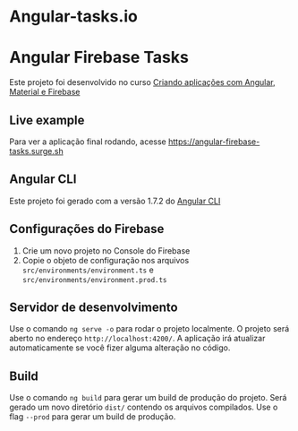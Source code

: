 # Angular-tasks.io
# Angular Firebase Tasks

Este projeto foi desenvolvido no curso <a href="https://www.udemy.com/criando-aplicacoes-com-angular-material-e-firebase/?couponCode=ANGULAR_GITHUB" target="_blank">Criando aplicações com Angular, Material e Firebase</a>

## Live example

Para ver a aplicação final rodando, acesse
<a href="https://angular-firebase-tasks.surge.sh" target="_blank">https://angular-firebase-tasks.surge.sh<a/>

## Angular CLI

Este projeto foi gerado com a versão 1.7.2 do [Angular CLI](https://github.com/angular/angular-cli)

## Configurações do Firebase

1. Crie um novo projeto no Console do Firebase
2. Copie o objeto de configuração nos arquivos `src/environments/environment.ts` e `src/environments/environment.prod.ts`

## Servidor de desenvolvimento

Use o comando `ng serve -o` para rodar o projeto localmente. O projeto será aberto no endereço `http://localhost:4200/`. A aplicação irá atualizar automaticamente se você fizer alguma alteração no código.

## Build

Use o comando `ng build` para gerar um build de produção do projeto. Será gerado um novo diretório `dist/` contendo os arquivos compilados. Use o flag `--prod` para gerar um build de produção.
